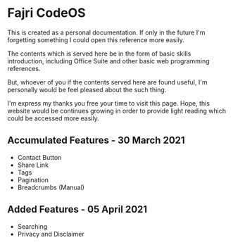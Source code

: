 # Fajri CodeOS

This is created as a personal documentation. If only in the future I'm forgetting something I could open this reference more easily.

The contents which is served here be in the form of basic skills introduction, including Office Suite and other basic web programming references.

But, whoever of you if the contents served here are found useful, I'm personally would be feel pleased about the such thing.

I'm express my thanks you free your time to visit this page. Hope, this website would be continues growing in order to provide light reading which could be accessed more easily.

## Accumulated Features - 30 March 2021
- Contact Button
- Share Link
- Tags
- Pagination
- Breadcrumbs (Manual)

## Added Features - 05 April 2021
- Searching 
- Privacy and Disclaimer